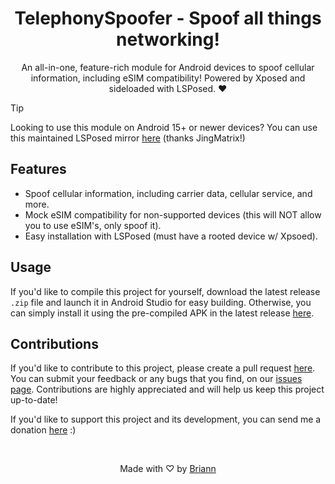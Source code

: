 <h1 align="center">TelephonySpoofer - Spoof all things networking!</h1>

<p align="center">An all-in-one, feature-rich module for Android devices to spoof cellular information, including eSIM compatibility! Powered by Xposed and sideloaded with LSPosed. ❤<br></p>

> [!TIP]
> Looking to use this module on Android 15+ or newer devices? You can use this maintained LSPosed mirror [here](https://github.com/JingMatrix/LSPosed) (thanks JingMatrix!)

## Features
- Spoof cellular information, including carrier data, cellular service, and more.
- Mock eSIM compatibility for non-supported devices (this will NOT allow you to use eSIM's, only spoof it).
- Easy installation with LSPosed (must have a rooted device w/ Xpsoed).

## Usage
If you'd like to compile this project for yourself, download the latest release `.zip` file and launch it in Android Studio for easy building. Otherwise, you can simply install it using the pre-compiled APK in the latest release [here](https://github.com/BrianWalczak/TelephonySpoofer/releases/).

## Contributions
If you'd like to contribute to this project, please create a pull request [here](https://github.com/BrianWalczak/TelephonySpoofer/pulls). You can submit your feedback or any bugs that you find, on our <a href='https://github.com/BrianWalczak/TelephonySpoofer/issues'>issues page</a>. Contributions are highly appreciated and will help us keep this project up-to-date!

If you'd like to support this project and its development, you can send me a donation <a href='https://ko-fi.com/brianwalczak'>here</a> :)

<br>
  <p align="center">Made with ♡ by <a href="https://www.brianwalczak.com">Briann</a></p>
